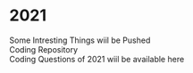 # 2021
Some Intresting Things wiil be Pushed 
<br>Coding Repository
<br>Coding Questions of 2021 wiil be available here 
